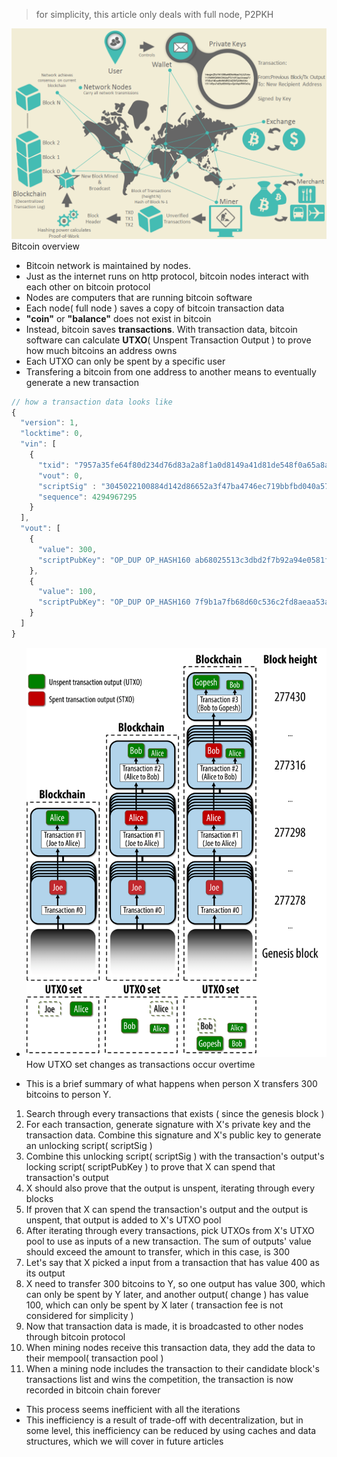 > for simplicity, this article only deals with full node, P2PKH

<img src="../assets/images/bitcoin_overview.png" />
<figcaption>Bitcoin overview</figcaption>

- Bitcoin network is maintained by nodes.
- Just as the internet runs on http protocol, bitcoin nodes interact with each other on bitcoin protocol
- Nodes are computers that are running bitcoin software
- Each node( full node ) saves a copy of bitcoin transaction data
- **"coin"** or **"balance"** does not exist in bitcoin
- Instead, bitcoin saves **transactions**. With transaction data, bitcoin software can calculate **UTXO**( Unspent Transaction Output ) to prove how much bitcoins an address owns
- Each UTXO can only be spent by a specific user
- Transfering a bitcoin from one address to another means to eventually generate a new transaction
```js
// how a transaction data looks like
{
  "version": 1,
  "locktime": 0,
  "vin": [
    {
      "txid": "7957a35fe64f80d234d76d83a2a8f1a0d8149a41d81de548f0a65a8a999f6f18",
      "vout": 0,
      "scriptSig" : "3045022100884d142d86652a3f47ba4746ec719bbfbd040a570b1deccbb6498c75c4ae24cb02204b9f039ff08df09cbe9f6addac960298cad530a863ea8f53982c09db8f6e3813[ALL] 0484ecc0d46f1918b30928fa0e4ed99f16a0fb4fde0735e7ade8416ab9fe423cc5412336376789d172787ec3457eee41c04f4938de5cc17b4a10fa336a8d752adf",
      "sequence": 4294967295
    }
  ],
  "vout": [
    {
      "value": 300,
      "scriptPubKey": "OP_DUP OP_HASH160 ab68025513c3dbd2f7b92a94e0581f5d50f654e7 OP_EQUALVERIFY OP_CHECKSIG"
    },
    {
      "value": 100,
      "scriptPubKey": "OP_DUP OP_HASH160 7f9b1a7fb68d60c536c2fd8aeaa53a8f3cc025a8 OP_EQUALVERIFY OP_CHECKSIG",
    }
  ]
}
```

- <img src="../assets/images/utxo.png" title="px(픽셀) 크기 설정" alt="gaori"/>
  <figcaption>How UTXO set changes as transactions occur overtime</figcaption>

- This is a brief summary of what happens when person X transfers 300 bitcoins to person Y. 
1. Search through every transactions that exists ( since the genesis block )
1. For each transaction, generate signature with X's private key and the transaction data. Combine this signature and X's public key to generate an unlocking script( scriptSig )
1. Combine this unlocking script( scriptSig ) with the transaction's output's locking script( scriptPubKey ) to prove that X can spend that transaction's output
1. X should also prove that the output is unspent, iterating through every blocks
1. If proven that X can spend the transaction's output and the output is unspent, that output is added to X's UTXO pool
1. After iterating through every transactions, pick UTXOs from X's UTXO pool to use as inputs of a new transaction. The sum of outputs' value should exceed the amount to transfer, which in this case, is 300
1. Let's say that X picked a input from a transaction that has value 400 as its output
1. X need to transfer 300 bitcoins to Y, so one output has value 300, which can only be spent by Y later, and another output( change ) has value 100, which can only be spent by X later ( transaction fee is not considered for simplicity )
1. Now that transaction data is made, it is broadcasted to other nodes through bitcoin protocol
1. When mining nodes receive this transaction data, they add the data to their mempool( transaction pool )
1. When a mining node includes the transaction to their candidate block's transactions list and wins the competition, the transaction is now recorded in bitcoin chain forever

- This process seems inefficient with all the iterations
- This inefficiency is a result of trade-off with decentralization, but in some level, this inefficiency can be reduced by using caches and data structures, which we will cover in future articles